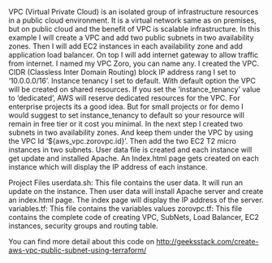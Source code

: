 VPC (Virtual Private Cloud) is an isolated group of infrastructure resources in a public cloud environment. It is a virtual network same as on premises, but on public cloud and the benefit of VPC is scalable infrastructure. In this example I will create a VPC and add two public subnets in two availability zones. Then I will add EC2 instances in each availability zone and add application load balancer. On top I will add internet gateway to allow traffic from internet.  I named my VPC Zoro, you can name any.
I created the VPC. CIDR (Classless Inter Domain Routing) block IP address rang I set to ‘10.0.0.0/16’. Instance tenancy I set to default. With default option the VPC will be created on shared resources. If you set the ‘instance_tenancy’ value to ‘dedicated’, AWS will reserve dedicated resources for the VPC. For enterprise projects its a good idea. But for small projects or for demo I would suggest to set instance_tenancy to default so your resource will remain in free tier or it cost you minimal. In the next step I created two subnets in two availability zones. And keep them under the VPC by using the VPC Id ‘${aws_vpc.zorovpc.id}’. Then add the two EC2 T2 micro instances in two subnets. User data file is created and each instance will get update and installed Apache. An Index.html page gets created on each instance which will display the IP address of each instance.

Project Files
	 userdata.sh: This file contains the user data. It will run an update on the instance. Then user data will install Apache server and create an index.html page. The index page will display the IP address of the server.
     variables.tf: This file contains the variables values
     zorovpc.tf: This file contains the complete code of creating VPC, SubNets, Load Balancer, EC2 instances, security groups and routing table.
     
You can find more detail about this code on http://geeksstack.com/create-aws-vpc-public-subnet-using-terraform/

